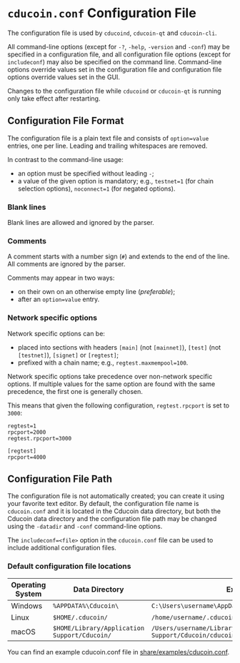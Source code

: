 # `cducoin.conf` Configuration File

The configuration file is used by `cducoind`, `cducoin-qt` and `cducoin-cli`.

All command-line options (except for `-?`, `-help`, `-version` and `-conf`) may be specified in a configuration file, and all configuration file options (except for `includeconf`) may also be specified on the command line. Command-line options override values set in the configuration file and configuration file options override values set in the GUI.

Changes to the configuration file while `cducoind` or `cducoin-qt` is running only take effect after restarting.

## Configuration File Format

The configuration file is a plain text file and consists of `option=value` entries, one per line. Leading and trailing whitespaces are removed.

In contrast to the command-line usage:
- an option must be specified without leading `-`;
- a value of the given option is mandatory; e.g., `testnet=1` (for chain selection options), `noconnect=1` (for negated options).

### Blank lines

Blank lines are allowed and ignored by the parser.

### Comments

A comment starts with a number sign (`#`) and extends to the end of the line. All comments are ignored by the parser.

Comments may appear in two ways:
- on their own on an otherwise empty line (_preferable_);
- after an `option=value` entry.

### Network specific options

Network specific options can be:
- placed into sections with headers `[main]` (not `[mainnet]`), `[test]` (not `[testnet]`), `[signet]` or `[regtest]`;
- prefixed with a chain name; e.g., `regtest.maxmempool=100`.

Network specific options take precedence over non-network specific options.
If multiple values for the same option are found with the same precedence, the
first one is generally chosen.

This means that given the following configuration, `regtest.rpcport` is set to `3000`:

```
regtest=1
rpcport=2000
regtest.rpcport=3000

[regtest]
rpcport=4000
```

## Configuration File Path

The configuration file is not automatically created; you can create it using your favorite text editor. By default, the configuration file name is `cducoin.conf` and it is located in the Cducoin data directory, but both the Cducoin data directory and the configuration file path may be changed using the `-datadir` and `-conf` command-line options.

The `includeconf=<file>` option in the `cducoin.conf` file can be used to include additional configuration files.

### Default configuration file locations

Operating System | Data Directory | Example Path
-- | -- | --
Windows | `%APPDATA%\Cducoin\` | `C:\Users\username\AppData\Roaming\Cducoin\cducoin.conf`
Linux | `$HOME/.cducoin/` | `/home/username/.cducoin/cducoin.conf`
macOS | `$HOME/Library/Application Support/Cducoin/` | `/Users/username/Library/Application Support/Cducoin/cducoin.conf`

You can find an example cducoin.conf file in [share/examples/cducoin.conf](../share/examples/cducoin.conf).
